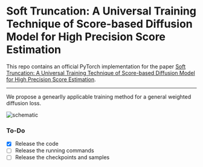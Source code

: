 # Soft Truncation: A Universal Training Technique of Score-based Diffusion Model for High Precision Score Estimation

This repo contains an official PyTorch implementation for the paper [Soft Truncation: A Universal Training Technique of Score-based Diffusion Model for High Precision Score Estimation](http://arxiv.org/abs/2106.05527).

--------------------

We propose a genearlly applicable training method for a general weighted diffusion loss.

![schematic](figure/sample_figures_256.jpg)

### To-Do

- [x] Release the code
- [ ] Release the running commands
- [ ] Release the checkpoints and samples